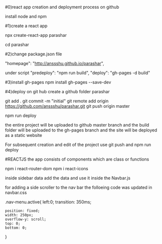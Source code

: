 #0)react app creation and deployment process on github

install node and npm

#1)create a react app

npx create-react-app parashar

cd parashar

#2)change package.json file

"homepage": "http://anssshu.github.io/parashar",

under script
"predeploy": "npm run build",
"deploy": "gh-pages -d build"

#3)install gh-pages
npm install gh-pages --save-dev

#4)deploy on git hub
create a github folder parashar

git add .
git commit -m "initial"
git remote add origin https://github.com/anssshu/parashar.git
git push origin master

npm run deploy

the entire project will be uploaded to github master branch
and the build folder will be uploaded to the gh-pages branch and the site will be deployed as a static website

For subsequent creation and edit of the project
use git push and npm run deploy








#REACTJS
the app consists of components which are class or functions

npm i react-router-dom
npm i react-icons

inside sidebar data add the data and use it inside the Navbar.js


for adding a side scroller to the nav bar 
the folloeing code was updated in navbar.css

.nav-menu.active{
    left:0;
    transition: 350ms;
    
    position: fixed;
    width: 250px;
    overflow-y: scroll;
    top: 0;
    bottom: 0;

}